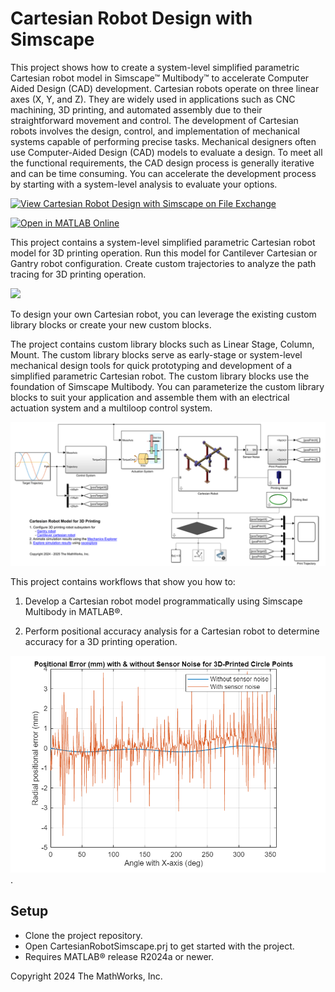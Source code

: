 # Cartesian Robot Design with Simscape

This project shows how to create a system-level simplified parametric 
Cartesian robot model in Simscape&trade; Multibody&trade; to accelerate 
Computer Aided Design (CAD) development. 
Cartesian robots operate on three linear axes (X, Y, and Z). They are 
widely used in applications such as CNC machining, 3D printing, and 
automated assembly due to their straightforward movement and control. The 
development of Cartesian robots involves the 
design, control, and implementation of mechanical systems capable of 
performing precise tasks. Mechanical designers often use Computer-Aided 
Design (CAD) models to evaluate a design. To meet all the functional 
requirements, the CAD design process is generally iterative and can be 
time consuming. You can accelerate the development process by starting 
with a system-level analysis to evaluate your options.

[![View Cartesian Robot Design with Simscape on File Exchange](https://www.mathworks.com/matlabcentral/images/matlab-file-exchange.svg)](https://www.mathworks.com/matlabcentral/fileexchange/179609-cartesian-robot-design-with-simscape)

[![Open in MATLAB Online](https://www.mathworks.com/images/responsive/global/open-in-matlab-online.svg)](https://matlab.mathworks.com/open/github/v1?repo=simscape/Cartesian-Robot-Design-Simscape)

This project contains a system-level simplified parametric Cartesian robot 
model for 3D printing operation. Run this model for Cantilever Cartesian or 
Gantry robot configuration. Create custom trajectories to analyze the path 
tracing for 3D printing operation.

![](Overview/CartesianRobot3DPrintingAnimation.gif)

To design your own Cartesian robot, you can leverage the existing 
custom library blocks or create your new custom blocks.

The project contains custom library blocks such as Linear Stage, Column, 
Mount. The custom library blocks serve as early-stage or system-level 
mechanical design tools for quick prototyping and development of a 
simplified parametric Cartesian robot. The custom library blocks use the 
foundation of Simscape Multibody. You can parameterize the custom library 
blocks to suit your application and assemble them with an electrical 
actuation system and a multiloop control system.

![](Overview/html/CartesianRobotModel.png)

This project contains workflows that show you how to:
1. Develop a Cartesian robot model programmatically using Simscape Multibody 
in MATLAB&reg;.

2. Perform positional accuracy analysis for a Cartesian robot to 
determine accuracy for a 3D printing operation.

![](Overview/PositionalAccuracyAnalysisPlots.png).


## Setup 
* Clone the project repository.
* Open CartesianRobotSimscape.prj to get started with the project. 
* Requires MATLAB&reg; release R2024a or newer.

Copyright 2024 The MathWorks, Inc.